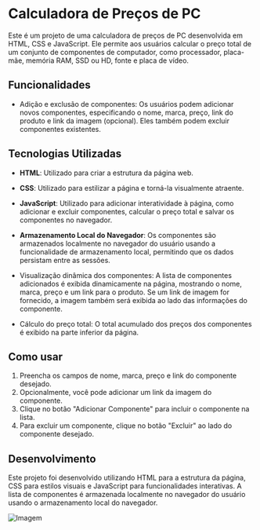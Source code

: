 # Calculadora de Preços de PC

Este é um projeto de uma calculadora de preços de PC desenvolvida em HTML, CSS e JavaScript. Ele permite aos usuários calcular o preço total de um conjunto de componentes de computador, como processador, placa-mãe, memória RAM, SSD ou HD, fonte e placa de vídeo.

## Funcionalidades

- Adição e exclusão de componentes: Os usuários podem adicionar novos componentes, especificando o nome, marca, preço, link do produto e link da imagem (opcional). Eles também podem excluir componentes existentes.

## Tecnologias Utilizadas

- **HTML**: Utilizado para criar a estrutura da página web.
- **CSS**: Utilizado para estilizar a página e torná-la visualmente atraente.
- **JavaScript**: Utilizado para adicionar interatividade à página, como adicionar e excluir componentes, calcular o preço total e salvar os componentes no navegador.
- **Armazenamento Local do Navegador**: Os componentes são armazenados localmente no navegador do usuário usando a funcionalidade de armazenamento local, permitindo que os dados persistam entre as sessões.


- Visualização dinâmica dos componentes: A lista de componentes adicionados é exibida dinamicamente na página, mostrando o nome, marca, preço e um link para o produto. Se um link de imagem for fornecido, a imagem também será exibida ao lado das informações do componente.

- Cálculo do preço total: O total acumulado dos preços dos componentes é exibido na parte inferior da página.

## Como usar

1. Preencha os campos de nome, marca, preço e link do componente desejado.
2. Opcionalmente, você pode adicionar um link da imagem do componente.
3. Clique no botão "Adicionar Componente" para incluir o componente na lista.
4. Para excluir um componente, clique no botão "Excluir" ao lado do componente desejado.

## Desenvolvimento

Este projeto foi desenvolvido utilizando HTML para a estrutura da página, CSS para estilos visuais e JavaScript para funcionalidades interativas. A lista de componentes é armazenada localmente no navegador do usuário usando o armazenamento local do navegador.

![Imagem](https://media.discordapp.net/attachments/1226548525752520705/1226555620929441814/image.png?ex=662531f0&is=6612bcf0&hm=ed59f0cf117f8f5ce55d2b9f9fbdbd24a589215a54f9ba2f4a46774038c75aac&=&format=webp&quality=lossless&width=1005&height=480)

